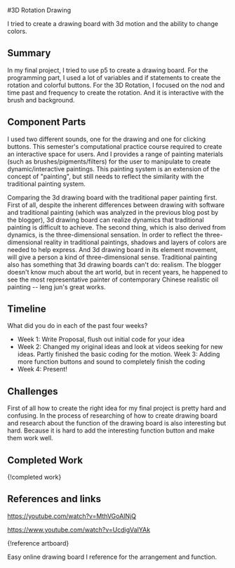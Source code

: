 
#3D Rotation Drawing

I tried to create a drawing board with 3d motion and the ability to change colors.

## Summary

In my final project, I tried to use p5 to create a drawing board. For the programming part, I used a lot of variables and if statements to create the rotation and colorful buttons. For the 3D Rotation, I focused on the nod and time past and frequency to create the rotation. And it is interactive with the brush and background.

## Component Parts

I used two different sounds, one for the drawing and one for clicking buttons. This semester's computational practice course required to create an interactive space for users. And I  provides a range of painting materials (such as brushes/pigments/filters) for the user to manipulate to create dynamic/interactive paintings. This painting system is an extension of the concept of "painting", but still needs to reflect the similarity with the traditional painting system.

Comparing the 3d drawing board with the traditional paper painting first. First of all, despite the inherent differences between drawing with software and traditional painting (which was analyzed in the previous blog post by the blogger), 3d drawing board can realize dynamics that traditional painting is difficult to achieve.
The second thing, which is also derived from dynamics, is the three-dimensional sensation. In order to reflect the three-dimensional reality in traditional paintings, shadows and layers of colors are needed to help express. And 3d drawing board in its element movement, will give a person a kind of three-dimensional sense.
Traditional painting also has something that 3d drawing boards can't do: realism. The blogger doesn't know much about the art world, but in recent years, he happened to see the most representative painter of contemporary Chinese realistic oil painting -- leng jun's great works.



## Timeline

What did you do in each of the past four weeks?

- Week 1: Write Proposal, flush out initial code for your idea
- Week 2: Changed my original ideas and look at videos seeking for new ideas. Partly finished the basic coding for the motion.
Week 3: Adding more function buttons and sound to completely finish the coding
- Week 4: Present!
 
## Challenges

First of all how to create the right idea for my final project is pretty hard and confusing. In the process of researching of how to create drawing board and research about the function of the drawing board is also interesting but hard. Because it is hard to add the interesting function button and make them work well.

## Completed Work
{!completed work}

## References and links

https://youtube.com/watch?v=MthVGoAINjQ

https://www.youtube.com/watch?v=UcdigVaIYAk

{!reference artboard}

Easy online drawing board I reference for the arrangement and function.

